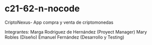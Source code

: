 # c21-62-n-nocode
CriptoNexus- App compra y venta de criptomonedas

Integrantes:
Marga Rodriguez de Hernández (Proyect Manager)
Mary Robles (Diseño)
Emanuel Fernández (Desarrollo y Testing)


